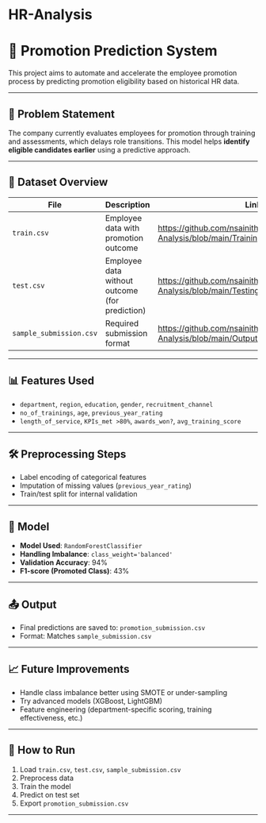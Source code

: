 # HR-Analysis
# 🚀 Promotion Prediction System

This project aims to automate and accelerate the employee promotion process by predicting promotion eligibility based on historical HR data.

---

## 🧩 Problem Statement

The company currently evaluates employees for promotion through training and assessments, which delays role transitions. This model helps **identify eligible candidates earlier** using a predictive approach.

---

## 📁 Dataset Overview

| File | Description | Link |
|------|-------------|-------|
| `train.csv` | Employee data with promotion outcome |https://github.com/nsainithin/HR-Analysis/blob/main/Training%20dataset/train.csv |
| `test.csv` | Employee data without outcome (for prediction) | https://github.com/nsainithin/HR-Analysis/blob/main/Testing%20dataset/test.csv |
| `sample_submission.csv` | Required submission format | https://github.com/nsainithin/HR-Analysis/blob/main/Output/sample_submission.csv |

---

## 📊 Features Used

- `department`, `region`, `education`, `gender`, `recruitment_channel`
- `no_of_trainings`, `age`, `previous_year_rating`
- `length_of_service`, `KPIs_met >80%`, `awards_won?`, `avg_training_score`

---

## 🛠️ Preprocessing Steps

- Label encoding of categorical features
- Imputation of missing values (`previous_year_rating`)
- Train/test split for internal validation

---

## 🤖 Model

- **Model Used**: `RandomForestClassifier`
- **Handling Imbalance**: `class_weight='balanced'`
- **Validation Accuracy**: 94%
- **F1-score (Promoted Class)**: 43%

---

## 📤 Output

- Final predictions are saved to: `promotion_submission.csv`
- Format: Matches `sample_submission.csv`

---

## 📈 Future Improvements

- Handle class imbalance better using SMOTE or under-sampling
- Try advanced models (XGBoost, LightGBM)
- Feature engineering (department-specific scoring, training effectiveness, etc.)

---

## 📎 How to Run

1. Load `train.csv`, `test.csv`, `sample_submission.csv`
2. Preprocess data
3. Train the model
4. Predict on test set
5. Export `promotion_submission.csv`

---
